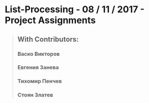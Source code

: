 # List-Processing - 08 / 11 / 2017 - Project Assignments

> ## With Contributors:
> ### Васко Викторов
> ### Евгения Занева
> ### Тихомир Пенчев
> ### Стоян Златев




